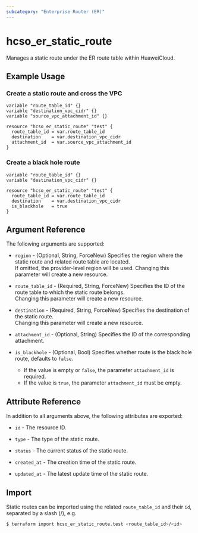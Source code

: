 ```yaml
---
subcategory: "Enterprise Router (ER)"
---
```


# hcso_er_static_route

Manages a static route under the ER route table within HuaweiCloud.

## Example Usage

### Create a static route and cross the VPC

```hcl
variable "route_table_id" {}
variable "destination_vpc_cidr" {}
variable "source_vpc_attachment_id" {}

resource "hcso_er_static_route" "test" {
  route_table_id = var.route_table_id
  destination    = var.destination_vpc_cidr
  attachment_id  = var.source_vpc_attachment_id
}
```

### Create a black hole route

```hcl
variable "route_table_id" {}
variable "destination_vpc_cidr" {}

resource "hcso_er_static_route" "test" {
  route_table_id = var.route_table_id
  destination    = var.destination_vpc_cidr
  is_blackhole   = true
}
```

## Argument Reference

The following arguments are supported:

* `region` - (Optional, String, ForceNew) Specifies the region where the static route and related route table are
  located.  
  If omitted, the provider-level region will be used. Changing this parameter will create a new resource.

* `route_table_id` - (Required, String, ForceNew) Specifies the ID of the route table to which the static route
  belongs.  
  Changing this parameter will create a new resource.

* `destination` - (Required, String, ForceNew) Specifies the destination of the static route.  
  Changing this parameter will create a new resource.

* `attachment_id` - (Optional, String) Specifies the ID of the corresponding attachment.

* `is_blackhole` - (Optional, Bool) Specifies whether route is the black hole route, defaults to `false`.  
  + If the value is empty or `false`, the parameter `attachment_id` is required.
  + If the value is `true`, the parameter `attachment_id` must be empty.

## Attribute Reference

In addition to all arguments above, the following attributes are exported:

* `id` - The resource ID.

* `type` - The type of the static route.

* `status` - The current status of the static route.

* `created_at` - The creation time of the static route.

* `updated_at` - The latest update time of the static route.

## Import

Static routes can be imported using the related `route_table_id` and their `id`, separated by a slash (/), e.g.

```bash
$ terraform import hcso_er_static_route.test <route_table_id>/<id>
```

